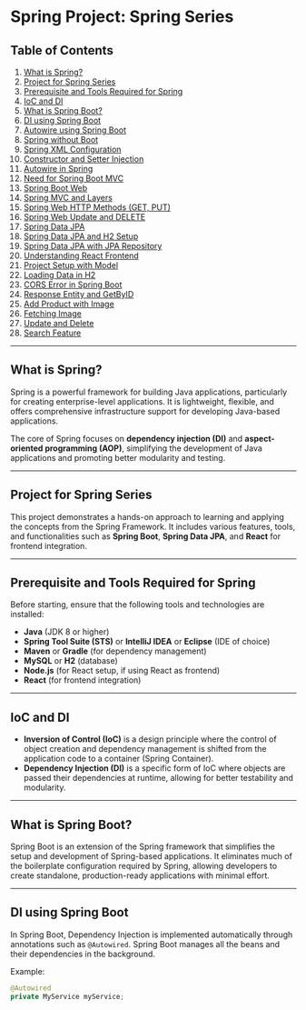 # Spring Project: Spring Series

## Table of Contents
1. [What is Spring?](#what-is-spring)
2. [Project for Spring Series](#project-for-spring-series)
3. [Prerequisite and Tools Required for Spring](#prerequisite-and-tools-required-for-spring)
4. [IoC and DI](#ioc-and-di)
5. [What is Spring Boot?](#what-is-spring-boot)
6. [DI using Spring Boot](#di-using-spring-boot)
7. [Autowire using Spring Boot](#autowire-using-spring-boot)
8. [Spring without Boot](#spring-without-boot)
9. [Spring XML Configuration](#spring-xml-configuration)
10. [Constructor and Setter Injection](#constructor-and-setter-injection)
11. [Autowire in Spring](#autowire-in-spring)
12. [Need for Spring Boot MVC](#need-for-spring-boot-mvc)
13. [Spring Boot Web](#spring-boot-web)
14. [Spring MVC and Layers](#spring-mvc-and-layers)
15. [Spring Web HTTP Methods (GET, PUT)](#spring-web-http-methods-get-put)
16. [Spring Web Update and DELETE](#spring-web-update-and-delete)
17. [Spring Data JPA](#spring-data-jpa)
18. [Spring Data JPA and H2 Setup](#spring-data-jpa-and-h2-setup)
19. [Spring Data JPA with JPA Repository](#spring-data-jpa-with-jpa-repository)
20. [Understanding React Frontend](#understanding-react-frontend)
21. [Project Setup with Model](#project-setup-with-model)
22. [Loading Data in H2](#loading-data-in-h2)
23. [CORS Error in Spring Boot](#cors-error-in-spring-boot)
24. [Response Entity and GetByID](#response-entity-and-getbyid)
25. [Add Product with Image](#add-product-with-image)
26. [Fetching Image](#fetching-image)
27. [Update and Delete](#update-and-delete)
28. [Search Feature](#search-feature)

---

## What is Spring?
Spring is a powerful framework for building Java applications, particularly for creating enterprise-level applications. It is lightweight, flexible, and offers comprehensive infrastructure support for developing Java-based applications. 

The core of Spring focuses on **dependency injection (DI)** and **aspect-oriented programming (AOP)**, simplifying the development of Java applications and promoting better modularity and testing.

---

## Project for Spring Series
This project demonstrates a hands-on approach to learning and applying the concepts from the Spring Framework. It includes various features, tools, and functionalities such as **Spring Boot**, **Spring Data JPA**, and **React** for frontend integration.

---

## Prerequisite and Tools Required for Spring
Before starting, ensure that the following tools and technologies are installed:
- **Java** (JDK 8 or higher)
- **Spring Tool Suite (STS)** or **IntelliJ IDEA** or **Eclipse** (IDE of choice)
- **Maven** or **Gradle** (for dependency management)
- **MySQL** or **H2** (database)
- **Node.js** (for React setup, if using React as frontend)
- **React** (for frontend integration)

---

## IoC and DI
- **Inversion of Control (IoC)** is a design principle where the control of object creation and dependency management is shifted from the application code to a container (Spring Container).
- **Dependency Injection (DI)** is a specific form of IoC where objects are passed their dependencies at runtime, allowing for better testability and modularity.

---

## What is Spring Boot?
Spring Boot is an extension of the Spring framework that simplifies the setup and development of Spring-based applications. It eliminates much of the boilerplate configuration required by Spring, allowing developers to create standalone, production-ready applications with minimal effort.

---

## DI using Spring Boot
In Spring Boot, Dependency Injection is implemented automatically through annotations such as `@Autowired`. Spring Boot manages all the beans and their dependencies in the background.

Example:
```java
@Autowired
private MyService myService;
